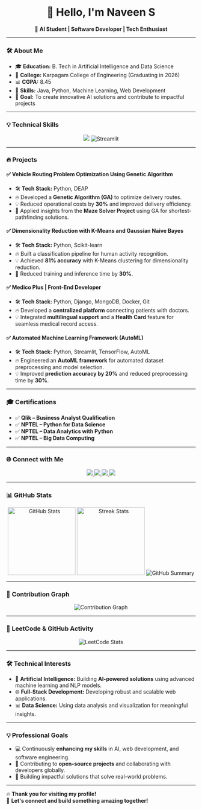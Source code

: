 <h1 align="center">👋 Hello, I'm Naveen S</h1>
<p align="center">
🚀 <b>AI Student | Software Developer | Tech Enthusiast</b>  
</p>

---

### 🛠️ **About Me**
- 🎓 **Education:** B. Tech in Artificial Intelligence and Data Science  
- 🏫 **College:** Karpagam College of Engineering (Graduating in 2026)  
- 📊 **CGPA:** 8.45  
- 🌟 **Skills:** Java, Python, Machine Learning, Web Development  
- 🎯 **Goal:** To create innovative AI solutions and contribute to impactful projects  

---

### 💡 **Technical Skills**
<p align="center">
  <img src="https://skillicons.dev/icons?i=python,java,tensorflow,mongodb,docker,git,github,vscode,react" />
  <img src="https://img.shields.io/badge/Streamlit-FF4B4B?style=for-the-badge&logo=streamlit&logoColor=white" alt="Streamlit" />
</p>

---

### 🔥 **Projects**
#### ✅ **Vehicle Routing Problem Optimization Using Genetic Algorithm**
- 🛠️ **Tech Stack:** Python, DEAP  
- 🔥 Developed a **Genetic Algorithm (GA)** to optimize delivery routes.  
- 💡 Reduced operational costs by **30%** and improved delivery efficiency.  
- 🚀 Applied insights from the **Maze Solver Project** using GA for shortest-pathfinding solutions.  

#### ✅ **Dimensionality Reduction with K-Means and Gaussian Naive Bayes**
- 🛠️ **Tech Stack:** Python, Scikit-learn  
- 🔥 Built a classification pipeline for human activity recognition.  
- 💡 Achieved **81% accuracy** with K-Means clustering for dimensionality reduction.  
- 🚀 Reduced training and inference time by **30%**.  

#### ✅ **Medico Plus | Front-End Developer**
- 🛠️ **Tech Stack:** Python, Django, MongoDB, Docker, Git  
- 🔥 Developed a **centralized platform** connecting patients with doctors.  
- 💡 Integrated **multilingual support** and a **Health Card** feature for seamless medical record access.  

#### ✅ **Automated Machine Learning Framework (AutoML)**  
- 🛠️ **Tech Stack:** Python, Streamlit, TensorFlow, AutoML  
- 🔥 Engineered an **AutoML framework** for automated dataset preprocessing and model selection.  
- 💡 Improved **prediction accuracy by 20%** and reduced preprocessing time by **30%**.  

---

### 🎓 **Certifications**
- ✅ **Qlik – Business Analyst Qualification**  
- ✅ **NPTEL – Python for Data Science**  
- ✅ **NPTEL – Data Analytics with Python**  
- ✅ **NPTEL – Big Data Computing**

---

### 🌐 **Connect with Me**
<p align="center">
  <a href="https://leetcode.com/u/naveenselvan/">
    <img src="https://img.shields.io/badge/LeetCode-FFA116?style=for-the-badge&logo=leetcode&logoColor=black" />
  </a>
  <a href="https://github.com/naveencreation">
    <img src="https://img.shields.io/badge/GitHub-181717?style=for-the-badge&logo=github" />
  </a>
  <a href="https://www.linkedin.com/in/naveen0004/">
    <img src="https://img.shields.io/badge/LinkedIn-0A66C2?style=for-the-badge&logo=linkedin&logoColor=white" />
  </a>
  <a href="mailto:naveenselvan0004@gmail.com">
    <img src="https://img.shields.io/badge/Email-red?style=for-the-badge&logo=gmail" />
  </a>
</p>

---

### 📊 **GitHub Stats**
<p align="center">
  <img src="https://github-readme-stats.vercel.app/api?username=naveencreation&show_icons=true&theme=calm" alt="GitHub Stats" height="180em" />
  <img src="https://github-readme-streak-stats.herokuapp.com/?user=naveencreation&theme=calm" alt="Streak Stats" height="180em" />
  <img src="https://github-profile-summary-cards.vercel.app/api/cards/profile-details?username=naveencreation&theme=github" alt="GitHub Summary" />
</p>

---

### 🚀 **Contribution Graph**
<p align="center">
  <img src="https://github-readme-activity-graph.vercel.app/graph?username=naveencreation&theme=github" alt="Contribution Graph" />
</p>

---

### 🚀 **LeetCode & GitHub Activity**
<p align="center">
  <img src="https://leetcard.jacoblin.cool/naveenselvan?ext=heatmap" alt="LeetCode Stats" />
</p>

---

### 🛠️ **Technical Interests**
- 🤖 **Artificial Intelligence:** Building **AI-powered solutions** using advanced machine learning and NLP models.  
- 🌐 **Full-Stack Development:** Developing robust and scalable web applications.  
- 📊 **Data Science:** Using data analysis and visualization for meaningful insights.  

---

### 💡 **Professional Goals**
- 💻 Continuously **enhancing my skills** in AI, web development, and software engineering.  
- 🌟 Contributing to **open-source projects** and collaborating with developers globally.  
- 🚀 Building impactful solutions that solve real-world problems.  

---

🔥 **Thank you for visiting my profile!**  
🌟 **Let's connect and build something amazing together!**
